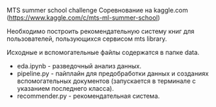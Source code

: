 MTS summer school challenge
Соревнование на kaggle.com (https://www.kaggle.com/c/mts-ml-summer-school)

Необходимо построить рекомендательную систему книг для пользователей, пользующихся сервисом mts library.

Исходные и вспомогательные файлы содержатся в папке data.
  
* eda.ipynb - разведочный анализ данных.  
* pipeline.py - пайплайн для предобработки данных и созданиях вспомогательных документов (запускается в терминале с указанием последнего класса).   
* recommender.py - рекомендательная система.
